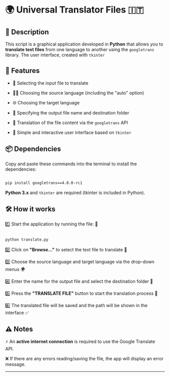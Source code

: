 # 🌍 Universal Translator Files 🇮🇹



## 📖 Description

This script is a graphical application developed in **Python** that allows you to **translate text files** from one language to another using the `googletrans` library. The user interface, created with `tkinter`

## 🚀 Features

- 📂 Selecting the input file to translate

- 🏳️‍🌈 Choosing the source language (including the "auto" option)

- 🌐 Choosing the target language

- 💾 Specifying the output file name and destination folder

- 🔄 Translation of the file content via the `googletrans` API

- 🎨 Simple and interactive user interface based on `tkinter`

## 📦 Dependencies

Copy and paste these commands into the terminal to install the dependencies:

```bash

pip install googletrans==4.0.0-rc1

```

**Python 3.x** and `tkinter` are required (tkinter is included in Python).

## 🛠️ How it works

1️⃣ Start the application by running the file: 🏁

```bash

python translate.py

```

2️⃣ Click on **"Browse..."** to select the text file to translate 📂

3️⃣ Choose the source language and target language via the drop-down menus 🌍

4️⃣ Enter the name for the output file and select the destination folder 📁

5️⃣ Press the **"TRANSLATE FILE"** button to start the translation process 🔄

6️⃣ The translated file will be saved and the path will be shown in the interface ✅

## ⚠️ Notes

⚡ An **active internet connection** is required to use the Google Translate API.

❌ If there are any errors reading/saving the file, the app will display an error message.

---
